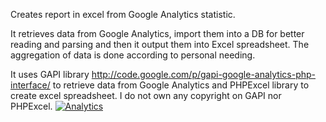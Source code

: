 Creates report in excel from Google Analytics statistic.

It retrieves data from Google Analytics, import them into a DB for better reading and parsing and then it output them into Excel spreadsheet.
The aggregation of data is done according to personal needing.

It uses GAPI library http://code.google.com/p/gapi-google-analytics-php-interface/ to retrieve data from Google Analytics and PHPExcel library to create excel spreadsheet.
I do not own any copyright on GAPI nor PHPExcel.
[![Analytics](https://ga-beacon.appspot.com/UA-35209681-4/Google-Analytics-Report/readme?pixel)](https://github.com/igrigorik/ga-beacon)
